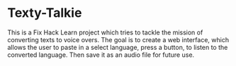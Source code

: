 # Texty-Talkie
This is a Fix Hack Learn project which tries to tackle the mission of converting texts to voice overs. 
The goal is to create a web interface, which allows the user to paste in a select language, press a button, to listen to the converted language. Then save it as an audio file for future use. 
